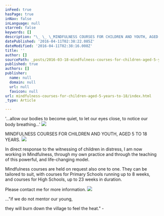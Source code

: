 ```yaml
---
inFeed: true
hasPage: true
inNav: false
inLanguage: null
starred: false
keywords: []
description: "\_ \_ \_MINDFULNESS COURSES FOR CHILDREN AND YOUTH, AGED 5 \_TO 18 YEARS."
datePublished: '2016-04-11T02:38:22.085Z'
dateModified: '2016-04-11T02:38:16.008Z'
title: ''
author: []
sourcePath: _posts/2016-03-18-mindfulness-courses-for-children-aged-5-years-to-18.md
published: true
authors: []
publisher:
  name: null
  domain: null
  url: null
  favicon: null
url: mindfulness-courses-for-children-aged-5-years-to-18/index.html
_type: Article

---
```

'...allow our bodies to become quiet, to let our eyes close, to notice our body breathing...'
![](https://the-grid-user-content.s3-us-west-2.amazonaws.com/d43f1319-ff05-46de-b270-bf6c6bb73eeb.jpg)

MINDFULNESS COURSES FOR CHILDREN AND YOUTH, AGED 5  TO 18 YEARS.
![](https://the-grid-user-content.s3-us-west-2.amazonaws.com/6b9c8f72-21e1-4949-90dd-cee5c6ac1b8d.jpg)

In direct response to the witnessing of children in distress, I am now working in Mindfulness, through my own practice and through the teaching of this powerful, and life-changing model. 

Mindfulness courses are held on request also one to one. They can be tailored to suit, with courses for Primary Schools running up to 8 weeks, and courses for High Schools, up to 23 weeks in duration.  

Please contact me for more information. ![](https://the-grid-user-content.s3-us-west-2.amazonaws.com/941e48d1-543f-4575-92f6-3d233f86f2cb.jpg)

..."if we do not mentor our young, 

they will burn down the village to feel the heat."   -